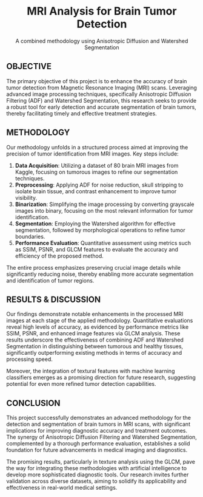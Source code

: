 <div align="center">
<h1 align="center">MRI Analysis for Brain Tumor Detection</h1>

  <p align="center">
    A combined methodology using Anisotropic Diffusion and Watershed Segmentation
  </p>

</div>

## OBJECTIVE

The primary objective of this project is to enhance the accuracy of brain tumor detection from Magnetic Resonance Imaging (MRI) scans. Leveraging advanced image processing techniques, specifically Anisotropic Diffusion Filtering (ADF) and Watershed Segmentation, this research seeks to provide a robust tool for early detection and accurate segmentation of brain tumors, thereby facilitating timely and effective treatment strategies.

## METHODOLOGY

Our methodology unfolds in a structured process aimed at improving the precision of tumor identification from MRI images. Key steps include:

1. **Data Acquisition**: Utilizing a dataset of 80 brain MRI images from Kaggle, focusing on tumorous images to refine our segmentation techniques.
2. **Preprocessing**: Applying ADF for noise reduction, skull stripping to isolate brain tissue, and contrast enhancement to improve tumor visibility.
3. **Binarization**: Simplifying the image processing by converting grayscale images into binary, focusing on the most relevant information for tumor identification.
4. **Segmentation**: Employing the Watershed algorithm for effective segmentation, followed by morphological operations to refine tumor boundaries.
5. **Performance Evaluation**: Quantitative assessment using metrics such as SSIM, PSNR, and GLCM features to evaluate the accuracy and efficiency of the proposed method.

The entire process emphasizes preserving crucial image details while significantly reducing noise, thereby enabling more accurate segmentation and identification of tumor regions.

## RESULTS & DISCUSSION

Our findings demonstrate notable enhancements in the processed MRI images at each stage of the applied methodology. Quantitative evaluations reveal high levels of accuracy, as evidenced by performance metrics like SSIM, PSNR, and enhanced image features via GLCM analysis. These results underscore the effectiveness of combining ADF and Watershed Segmentation in distinguishing between tumorous and healthy tissues, significantly outperforming existing methods in terms of accuracy and processing speed.

Moreover, the integration of textural features with machine learning classifiers emerges as a promising direction for future research, suggesting potential for even more refined tumor detection capabilities.

## CONCLUSION

This project successfully demonstrates an advanced methodology for the detection and segmentation of brain tumors in MRI scans, with significant implications for improving diagnostic accuracy and treatment outcomes. The synergy of Anisotropic Diffusion Filtering and Watershed Segmentation, complemented by a thorough performance evaluation, establishes a solid foundation for future advancements in medical imaging and diagnostics.

The promising results, particularly in texture analysis using the GLCM, pave the way for integrating these methodologies with artificial intelligence to develop more sophisticated diagnostic tools. Our research invites further validation across diverse datasets, aiming to solidify its applicability and effectiveness in real-world medical settings.
